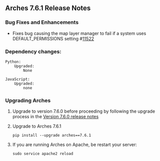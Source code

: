 Arches 7.6.1 Release Notes
--------------------------

### Bug Fixes and Enhancements

- Fixes bug causing the map layer manager to fail if a system uses DEFAULT_PERMISSIONS setting #[11522](https://github.com/archesproject/arches/issues/11522)

### Dependency changes:
```
Python:
    Upgraded:
        None

JavaScript:
    Upgraded:
        none
```

### Upgrading Arches

1. Upgrade to version 7.6.0 before proceeding by following the upgrade process in the [Version 7.6.0 release notes](https://github.com/archesproject/arches/blob/dev/7.6.x/releases/7.6.0.md)

2. Upgrade to Arches 7.6.1
    ```
    pip install --upgrade arches==7.6.1
    ```

3. If you are running Arches on Apache, be restart your server:
    ```
    sudo service apache2 reload
    ```
